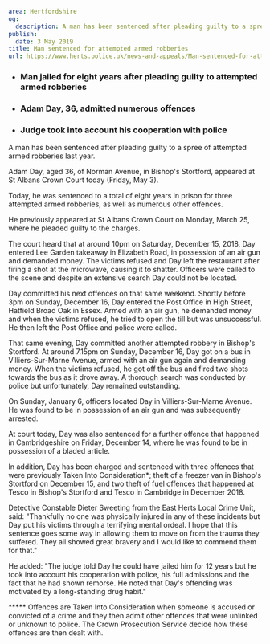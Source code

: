 ```yaml
area: Hertfordshire
og:
  description: A man has been sentenced after pleading guilty to a spree of attempted armed robberies last year.
publish:
  date: 3 May 2019
title: Man sentenced for attempted armed robberies
url: https://www.herts.police.uk/news-and-appeals/Man-sentenced-for-attempted-armed-robberies-0167
```

* ### Man jailed for eight years after pleading guilty to attempted armed robberies

 * ### Adam Day, 36, admitted numerous offences

 * ### Judge took into account his cooperation with police

A man has been sentenced after pleading guilty to a spree of attempted armed robberies last year.

Adam Day, aged 36, of Norman Avenue, in Bishop's Stortford, appeared at St Albans Crown Court today (Friday, May 3).

Today, he was sentenced to a total of eight years in prison for three attempted armed robberies, as well as numerous other offences.

He previously appeared at St Albans Crown Court on Monday, March 25, where he pleaded guilty to the charges.

The court heard that at around 10pm on Saturday, December 15, 2018, Day entered Lee Garden takeaway in Elizabeth Road, in possession of an air gun and demanded money. The victims refused and Day left the restaurant after firing a shot at the microwave, causing it to shatter. Officers were called to the scene and despite an extensive search Day could not be located.

Day committed his next offences on that same weekend. Shortly before 3pm on Sunday, December 16, Day entered the Post Office in High Street, Hatfield Broad Oak in Essex. Armed with an air gun, he demanded money and when the victims refused, he tried to open the till but was unsuccessful. He then left the Post Office and police were called.

That same evening, Day committed another attempted robbery in Bishop's Stortford. At around 7.15pm on Sunday, December 16, Day got on a bus in Villiers-Sur-Marne Avenue, armed with an air gun again and demanding money. When the victims refused, he got off the bus and fired two shots towards the bus as it drove away. A thorough search was conducted by police but unfortunately, Day remained outstanding.

On Sunday, January 6, officers located Day in Villiers-Sur-Marne Avenue. He was found to be in possession of an air gun and was subsequently arrested.

At court today, Day was also sentenced for a further offence that happened in Cambridgeshire on Friday, December 14, where he was found to be in possession of a bladed article.

In addition, Day has been charged and sentenced with three offences that were previously Taken Into Consideration*; theft of a freezer van in Bishop's Stortford on December 15, and two theft of fuel offences that happened at Tesco in Bishop's Stortford and Tesco in Cambridge in December 2018.

Detective Constable Dieter Sweeting from the East Herts Local Crime Unit, said: "Thankfully no one was physically injured in any of these incidents but Day put his victims through a terrifying mental ordeal. I hope that this sentence goes some way in allowing them to move on from the trauma they suffered. They all showed great bravery and I would like to commend them for that."

He added: "The judge told Day he could have jailed him for 12 years but he took into account his cooperation with police, his full admissions and the fact that he had shown remorse. He noted that Day's offending was motivated by a long-standing drug habit."

***** Offences are Taken Into Consideration when someone is accused or convicted of a crime and they then admit other offences that were unlinked or unknown to police. The Crown Prosecution Service decide how these offences are then dealt with.
